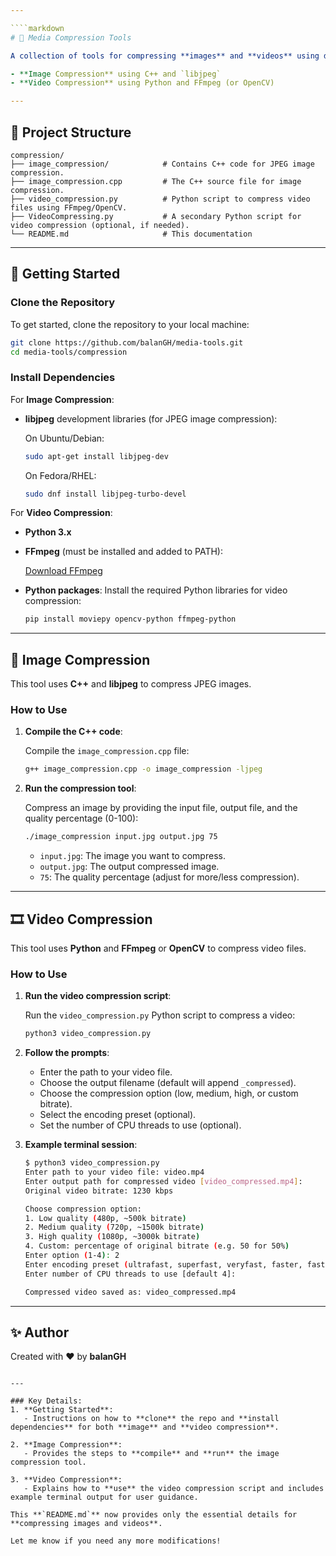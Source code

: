 ```yaml
---

````markdown
# 🎥 Media Compression Tools

A collection of tools for compressing **images** and **videos** using different technologies:

- **Image Compression** using C++ and `libjpeg`
- **Video Compression** using Python and FFmpeg (or OpenCV)

---
```


## 📁 Project Structure

```plaintext
compression/
├── image_compression/            # Contains C++ code for JPEG image compression.
├── image_compression.cpp         # The C++ source file for image compression.
├── video_compression.py          # Python script to compress video files using FFmpeg/OpenCV.
├── VideoCompressing.py           # A secondary Python script for video compression (optional, if needed).
└── README.md                     # This documentation
````

---

## 🚀 Getting Started

### Clone the Repository

To get started, clone the repository to your local machine:

```bash
git clone https://github.com/balanGH/media-tools.git
cd media-tools/compression
```

### Install Dependencies

For **Image Compression**:

* **libjpeg** development libraries (for JPEG image compression):

  On Ubuntu/Debian:

  ```bash
  sudo apt-get install libjpeg-dev
  ```

  On Fedora/RHEL:

  ```bash
  sudo dnf install libjpeg-turbo-devel
  ```

For **Video Compression**:

* **Python 3.x**

* **FFmpeg** (must be installed and added to PATH):

  [Download FFmpeg](https://ffmpeg.org/download.html)

* **Python packages**:
  Install the required Python libraries for video compression:

  ```bash
  pip install moviepy opencv-python ffmpeg-python
  ```

---

## 📸 Image Compression

This tool uses **C++** and **libjpeg** to compress JPEG images.

### How to Use

1. **Compile the C++ code**:

   Compile the `image_compression.cpp` file:

   ```bash
   g++ image_compression.cpp -o image_compression -ljpeg
   ```

2. **Run the compression tool**:

   Compress an image by providing the input file, output file, and the quality percentage (0-100):

   ```bash
   ./image_compression input.jpg output.jpg 75
   ```

   * `input.jpg`: The image you want to compress.
   * `output.jpg`: The output compressed image.
   * `75`: The quality percentage (adjust for more/less compression).

---

## 🎞 Video Compression

This tool uses **Python** and **FFmpeg** or **OpenCV** to compress video files.

### How to Use

1. **Run the video compression script**:

   Run the `video_compression.py` Python script to compress a video:

   ```bash
   python3 video_compression.py
   ```

2. **Follow the prompts**:

   * Enter the path to your video file.
   * Choose the output filename (default will append `_compressed`).
   * Choose the compression option (low, medium, high, or custom bitrate).
   * Select the encoding preset (optional).
   * Set the number of CPU threads to use (optional).

3. **Example terminal session**:

   ```bash
   $ python3 video_compression.py
   Enter path to your video file: video.mp4
   Enter output path for compressed video [video_compressed.mp4]: 
   Original video bitrate: 1230 kbps

   Choose compression option:
   1. Low quality (480p, ~500k bitrate)
   2. Medium quality (720p, ~1500k bitrate)
   3. High quality (1080p, ~3000k bitrate)
   4. Custom: percentage of original bitrate (e.g. 50 for 50%)
   Enter option (1-4): 2
   Enter encoding preset (ultrafast, superfast, veryfast, faster, fast, medium, slow, slower, veryslow) [default medium]: fast
   Enter number of CPU threads to use [default 4]: 

   Compressed video saved as: video_compressed.mp4
   ```

---

## ✨ Author

Created with ❤️ by **balanGH**

```

---

### Key Details:
1. **Getting Started**:
   - Instructions on how to **clone** the repo and **install dependencies** for both **image** and **video compression**.
  
2. **Image Compression**:
   - Provides the steps to **compile** and **run** the image compression tool.
  
3. **Video Compression**:
   - Explains how to **use** the video compression script and includes example terminal output for user guidance.

This **`README.md`** now provides only the essential details for **compressing images and videos**.

Let me know if you need any more modifications!
```
